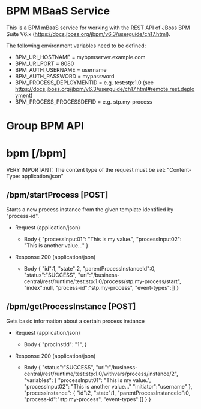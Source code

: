 # BPM MBaaS Service

This is a BPM mBaaS service for working with the REST API of JBoss BPM Suite V6.x (https://docs.jboss.org/jbpm/v6.3/userguide/ch17.html).

The following environment variables need to be defined:
- BPM\_URI\_HOSTNAME = mybpmserver.example.com
- BPM\_URI\_PORT = 8080
- BPM\_AUTH\_USERNAME = username
- BPM\_AUTH\_PASSWORD = mypassword
- BPM\_PROCESS\_DEPLOYMENTID = e.g. test:stp:1.0 (see https://docs.jboss.org/jbpm/v6.3/userguide/ch17.html#remote.rest.deployment)
- BPM\_PROCESS\_PROCESSDEFID = e.g. stp.my-process

# Group BPM API

# bpm [/bpm]

VERY IMPORTANT: The content type of the request must be set: "Content-Type: application/json"

## /bpm/startProcess [POST]

Starts a new process instance from the given template identified by "process-id".

+ Request (application/json)
    + Body
            {
              "processInput01": "This is my value.",
              "processInput02": "This is another value..."
            }

+ Response 200 (application/json)
    + Body
            {
              "id":1,
              "state":2,
              "parentProcessInstanceId":0,
              "status":"SUCCESS",
              "url":"/business-central/rest/runtime/test:stp:1.0/process/stp.my-process/start",
              "index":null,
              "process-id":"stp.my-process",
              "event-types":[]
            }

## /bpm/getProcessInstance [POST]

Gets basic information about a certain process instance

+ Request (application/json)
    + Body
            {
              "procInstId": "1",
            }

+ Response 200 (application/json)
    + Body
            {
              "status":"SUCCESS",
              "url":"/business-central/rest/runtime/test:stp:1.0/withvars/process/instance/2",
              "variables":
                {
                  "processInput01": "This is my value.",
                  "processInput02": "This is another value..."
                  "initiator":"username"
                },
              "processInstance":
                {
                  "id":2,
                  "state":1,
                  "parentProcessInstanceId":0,
                  "process-id":"stp.my-process",
                  "event-types":[]
                }
            }
